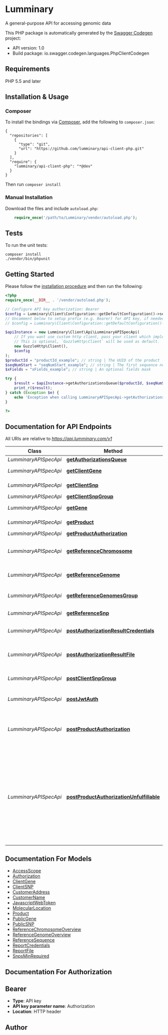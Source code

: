 # Lumminary
A general-purpose API for accessing genomic data

This PHP package is automatically generated by the [Swagger Codegen](https://github.com/swagger-api/swagger-codegen) project:

- API version: 1.0
- Build package: io.swagger.codegen.languages.PhpClientCodegen

## Requirements

PHP 5.5 and later

## Installation & Usage
### Composer

To install the bindings via [Composer](http://getcomposer.org/), add the following to `composer.json`:

```
{
  "repositories": [
    {
      "type": "git",
      "url": "https://github.com/lumminary/api-client-php.git"
    }
  ],
  "require": {
    "lumminary/api-client-php": "*@dev"
  }
}
```

Then run `composer install`

### Manual Installation

Download the files and include `autoload.php`:

```php
    require_once('/path/to/Lumminary/vendor/autoload.php');
```

## Tests

To run the unit tests:

```
composer install
./vendor/bin/phpunit
```

## Getting Started

Please follow the [installation procedure](#installation--usage) and then run the following:

```php
<?php
require_once(__DIR__ . '/vendor/autoload.php');

// Configure API key authorization: Bearer
$config = Lumminary\Client\Configuration::getDefaultConfiguration()->setApiKey('Authorization', 'YOUR_API_KEY');
// Uncomment below to setup prefix (e.g. Bearer) for API key, if needed
// $config = Lumminary\Client\Configuration::getDefaultConfiguration()->setApiKeyPrefix('Authorization', 'Bearer');

$apiInstance = new Lumminary\Client\Api\LumminaryAPISpecApi(
    // If you want use custom http client, pass your client which implements `GuzzleHttp\ClientInterface`.
    // This is optional, `GuzzleHttp\Client` will be used as default.
    new GuzzleHttp\Client(),
    $config
);
$productId = "productId_example"; // string | The UUID of the product
$seqNumStart = "seqNumStart_example"; // string | The first sequence number from which to fetch (the sequence number of the last processed authorization)
$xFields = "xFields_example"; // string | An optional fields mask

try {
    $result = $apiInstance->getAuthorizationsQueue($productId, $seqNumStart, $xFields);
    print_r($result);
} catch (Exception $e) {
    echo 'Exception when calling LumminaryAPISpecApi->getAuthorizationsQueue: ', $e->getMessage(), PHP_EOL;
}

?>
```

## Documentation for API Endpoints

All URIs are relative to *https://api.lumminary.com/v1*

Class | Method | HTTP request | Description
------------ | ------------- | ------------- | -------------
*LumminaryAPISpecApi* | [**getAuthorizationsQueue**](docs/Api/LumminaryAPISpecApi.md#getauthorizationsqueue) | **GET** /products/{productId}/authorizations | 
*LumminaryAPISpecApi* | [**getClientGene**](docs/Api/LumminaryAPISpecApi.md#getclientgene) | **GET** /clients/{clientId}/datasets/{datasetId}/genes/{geneSymbol} | Get gene by symbol
*LumminaryAPISpecApi* | [**getClientSnp**](docs/Api/LumminaryAPISpecApi.md#getclientsnp) | **GET** /clients/{clientId}/datasets/{datasetId}/snps/{snpId} | Get SNP information
*LumminaryAPISpecApi* | [**getClientSnpGroup**](docs/Api/LumminaryAPISpecApi.md#getclientsnpgroup) | **GET** /clients/{clientId}/datasets/{datasetId}/snps/ | 
*LumminaryAPISpecApi* | [**getGene**](docs/Api/LumminaryAPISpecApi.md#getgene) | **GET** /reference/genes/databases/{databaseName}/accessions/{accession} | Generic gene information
*LumminaryAPISpecApi* | [**getProduct**](docs/Api/LumminaryAPISpecApi.md#getproduct) | **GET** /products/{productId} | Get product details
*LumminaryAPISpecApi* | [**getProductAuthorization**](docs/Api/LumminaryAPISpecApi.md#getproductauthorization) | **GET** /products/{productId}/authorizations/{authorizationId} | 
*LumminaryAPISpecApi* | [**getReferenceChromosome**](docs/Api/LumminaryAPISpecApi.md#getreferencechromosome) | **GET** /reference/genomes/{genomeBuildAccession}/chromosomes/{chromosomeAccession} | Sequence for a region of the reference genome
*LumminaryAPISpecApi* | [**getReferenceGenome**](docs/Api/LumminaryAPISpecApi.md#getreferencegenome) | **GET** /reference/genomes/{genomeBuildAccession}/chromosomes | Reference genome metadata
*LumminaryAPISpecApi* | [**getReferenceGenomesGroup**](docs/Api/LumminaryAPISpecApi.md#getreferencegenomesgroup) | **GET** /reference/genomes/ | Reference genome builds
*LumminaryAPISpecApi* | [**getReferenceSnp**](docs/Api/LumminaryAPISpecApi.md#getreferencesnp) | **GET** /reference/snps/{snpAccession} | Reference SNP data
*LumminaryAPISpecApi* | [**postAuthorizationResultCredentials**](docs/Api/LumminaryAPISpecApi.md#postauthorizationresultcredentials) | **POST** /products/{productId}/authorizations/{authorizationId}/credentials | Provide a result for the authorization
*LumminaryAPISpecApi* | [**postAuthorizationResultFile**](docs/Api/LumminaryAPISpecApi.md#postauthorizationresultfile) | **POST** /products/{productId}/authorizations/{authorizationId}/file | Provide a file result to the authorization, e
*LumminaryAPISpecApi* | [**postClientSnpGroup**](docs/Api/LumminaryAPISpecApi.md#postclientsnpgroup) | **POST** /clients/{clientId}/datasets/{datasetId}/snps/ | Get a large group of SNPs
*LumminaryAPISpecApi* | [**postJwtAuth**](docs/Api/LumminaryAPISpecApi.md#postjwtauth) | **POST** /auth/jwt | General-purpose authentication
*LumminaryAPISpecApi* | [**postProductAuthorization**](docs/Api/LumminaryAPISpecApi.md#postproductauthorization) | **POST** /products/{productId}/authorizations/{authorizationId} | Signal that processing is complete, without uploading any result
*LumminaryAPISpecApi* | [**postProductAuthorizationUnfulfillable**](docs/Api/LumminaryAPISpecApi.md#postproductauthorizationunfulfillable) | **POST** /products/{productId}/authorizations/{authorizationId}/unfulfillable | Catch-all Authorization state, for authorizations that passed all verifications and should reach the partner Product, but cannot be fulfilled for various reasons


## Documentation For Models

 - [AccessScope](docs/Model/AccessScope.md)
 - [Authorization](docs/Model/Authorization.md)
 - [ClientGene](docs/Model/ClientGene.md)
 - [ClientSNP](docs/Model/ClientSNP.md)
 - [CustomerAddress](docs/Model/CustomerAddress.md)
 - [CustomerName](docs/Model/CustomerName.md)
 - [JavascriptWebToken](docs/Model/JavascriptWebToken.md)
 - [MolecularLocation](docs/Model/MolecularLocation.md)
 - [Product](docs/Model/Product.md)
 - [PublicGene](docs/Model/PublicGene.md)
 - [PublicSNP](docs/Model/PublicSNP.md)
 - [ReferenceChromosomeOverview](docs/Model/ReferenceChromosomeOverview.md)
 - [ReferenceGenomeOverview](docs/Model/ReferenceGenomeOverview.md)
 - [ReferenceSequence](docs/Model/ReferenceSequence.md)
 - [ReportCredentials](docs/Model/ReportCredentials.md)
 - [ReportFile](docs/Model/ReportFile.md)
 - [SnpsMinRequired](docs/Model/SnpsMinRequired.md)


## Documentation For Authorization


## Bearer

- **Type**: API key
- **API key parameter name**: Authorization
- **Location**: HTTP header


## Author




